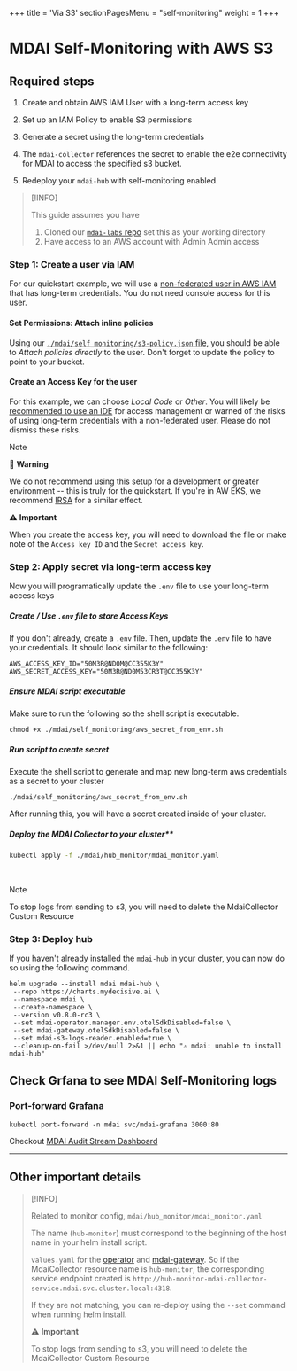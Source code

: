 +++
title = 'Via S3'
sectionPagesMenu = "self-monitoring"
weight = 1
+++


# MDAI Self-Monitoring with AWS S3

## Required steps

1. Create and obtain AWS IAM User with a long-term access key

1. Set up an IAM Policy to enable S3 permissions

1. Generate a secret using the long-term credentials

1. The `mdai-collector` references the secret to enable the e2e connectivity for MDAI to access the specified s3 bucket.

1. Redeploy your `mdai-hub` with self-monitoring enabled.


>[!INFO]
>
>This guide assumes you have
>1. Cloned our [`mdai-labs` repo](https://github.com/DecisiveAI/mdai-labs/tree/main) set this as your working directory
>2. Have access to an AWS account with Admin Admin access

### Step 1: Create a user via IAM

For our quickstart example, we will use a [non-federated user in AWS IAM](https://docs.aws.amazon.com/IAM/latest/UserGuide/getting-started-workloads.html) that has long-term credentials. You do not need console access for this user.

#### Set Permissions: Attach inline policies

Using our [`./mdai/self_monitoring/s3-policy.json` file](https://github.com/DecisiveAI/mdai-labs/blob/main/mdai/self_monitoring/s3-policy.json), you should be able to _Attach policies directly_ to the user. Don't forget to update the policy to point to your bucket.

#### Create an Access Key for the user

For this example, we can choose _Local Code_ or _Other_. You will likely be [recommended to use an IDE](https://aws.amazon.com/developer/tools/#IDE_and_IDE_Toolkits) for access management or warned of the risks of using long-term credentials with a non-federated user. Please do not dismiss these risks.

>[!NOTE]
>
> 🛑 **Warning**
>
> We do not recommend using this setup for a development or greater environment -- this is truly for the quickstart. If you're in AW EKS, we recommend [IRSA](https://docs.aws.amazon.com/eks/latest/userguide/iam-roles-for-service-accounts.html) for a similar effect.
>
>
> ⚠️ **Important**
>
> When you create the access key, you will need to download the file or make note of the `Access key ID` and the `Secret access key`.

### Step 2: Apply secret via long-term access key

Now you will programatically update the `.env` file to use your long-term access keys

##### Create / Use `.env` file to store Access Keys

If you don't already, create a `.env` file. Then, update the `.env` file to have your credentials. It should look similar to the following:

```
AWS_ACCESS_KEY_ID="50M3R@ND0M@CC355K3Y"
AWS_SECRET_ACCESS_KEY="50M3R@ND0M53CR3T@CC355K3Y"
```

##### Ensure MDAI script executable

Make sure to run the following so the shell script is executable.

```
chmod +x ./mdai/self_monitoring/aws_secret_from_env.sh
```


##### Run script to create secret

Execute the shell script to generate and map new long-term aws credentials as a secret to your cluster

```
./mdai/self_monitoring/aws_secret_from_env.sh
```

After running this, you will have a secret created inside of your cluster.

##### Deploy the MDAI Collector to your cluster**

```sh
kubectl apply -f ./mdai/hub_monitor/mdai_monitor.yaml
```
<br />


>[!NOTE]
>
>To stop logs from sending to s3, you will need to delete the MdaiCollector Custom Resource


### Step 3: Deploy hub

If you haven't already installed the `mdai-hub` in your cluster, you can now do so using the following command.
 ```
 helm upgrade --install mdai mdai-hub \
  --repo https://charts.mydecisive.ai \
  --namespace mdai \
  --create-namespace \
  --version v0.8.0-rc3 \
  --set mdai-operator.manager.env.otelSdkDisabled=false \
  --set mdai-gateway.otelSdkDisabled=false \
  --set mdai-s3-logs-reader.enabled=true \
  --cleanup-on-fail >/dev/null 2>&1 || echo "⚠️ mdai: unable to install mdai-hub"
 ```

## Check Grfana to see MDAI Self-Monitoring logs

### Port-forward Grafana

```
kubectl port-forward -n mdai svc/mdai-grafana 3000:80
```

Checkout [MDAI Audit Stream Dashboard](http://localhost:3000/d/fefufr0i1v474av/mdai-audit-stream?orgId=1)


---

## Other important details

>[!INFO]
>
> Related to monitor config, `mdai/hub_monitor/mdai_monitor.yaml`
>
> The name (`hub-monitor`) must correspond to the beginning of the host name in your helm install script.
>
>`values.yaml` for the [operator](https://github.com/DecisiveAI/mdai-hub/blob/422e1c345806f634ed92db2a67a672ed7e9c7101/values.yaml#L52) and [mdai-gateway](https://github.com/DecisiveAI/mdai-hub/blob/422e1c345806f634ed92db2a67a672ed7e9c7101/values.yaml#L59). So if the MdaiCollector resource name is `hub-monitor`, the corresponding service endpoint created is `http://hub-monitor-mdai-collector-service.mdai.svc.cluster.local:4318`.
>
>If they are not matching, you can re-deploy using the `--set` command when running helm install.
>
>
>
> ⚠️ **Important**
>
> To stop logs from sending to s3, you will need to delete the MdaiCollector Custom Resource



